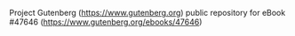 Project Gutenberg (https://www.gutenberg.org) public repository for eBook #47646 (https://www.gutenberg.org/ebooks/47646)
